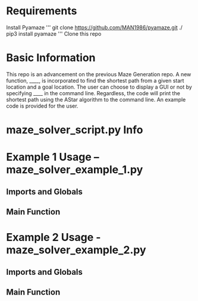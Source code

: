 Requirements
======
Install Pyamaze
'''
git clone https://github.com/MAN1986/pyamaze.git ./
pip3 install pyamaze
'''
Clone this repo


Basic Information
======
This repo is an advancement on the previous Maze Generation repo. A new function, ____, is incorporated to find the shortest path from a given start location and a goal location. The user can choose to display a GUI or not by specifying ____ in the command line. Regardless, the code will print the shortest path using the AStar algorithm  to the command line. An example code is provided for the user. 

maze_solver_script.py Info
======

Example 1 Usage – maze_solver_example_1.py
======

Imports and Globals
------

Main Function
------

Example 2  Usage - maze_solver_example_2.py
======

Imports and Globals
------

Main Function
------


